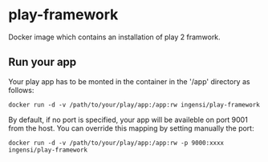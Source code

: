 # play-framework

Docker image which contains an installation of play 2 framwork.

## Run your app

Your play app has to be monted in the container in the '/app' directory as follows:

```
docker run -d -v /path/to/your/play/app:/app:rw ingensi/play-framework
```

By default, if no port is specified, your app will be availeble on port 9001 from the host. You can override this mapping by setting manually the port:

```
docker run -d -v /path/to/your/play/app:/app:rw -p 9000:xxxx ingensi/play-framework
```
